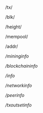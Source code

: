 /tx/<txhash>

/blk/<blkhash>

/height/<n>

/mempool/<txhash>

/addr/<address>


/mininginfo

/blockchaininfo

/info

/networkinfo

/peerinfo

/txoutsetinfo

